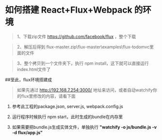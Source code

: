 # 如何搭建 React+Flux+Webpack 的环境

>1、下载zip文件 https://github.com/facebook/flux ，整个下载

>2、解压后得到 flux-master.zip\flux-master\examples\flux-todomvc里面的文件

>3、整个拷贝到一个文件夹下，执行 npm install，这下就可以直接运行index.html文件了

##至此，flux环境搭建成

>如果先通过 http://192.168.7.254:3000/ 地址来访问，或者自动watchify你的flux里修改的内容，请看下面

1. 参考此工程的package.json, server.js, webpack.config.js

2. 运行程序时候执行 npm start，此时生成的bundle在内存里

3. 如果需要把bundle.js生成实体文件，单独执行 **"watchify -o js/bundle.js -v -d flux/app.js"**
